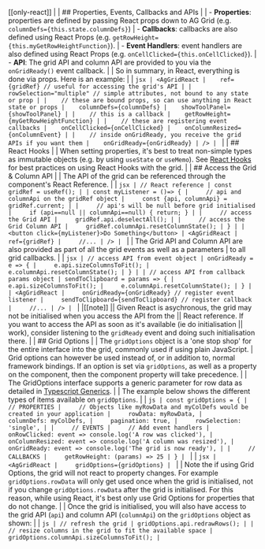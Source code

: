 [[only-react]]
|
| ## Properties, Events, Callbacks and APIs
|
| - **Properties**: properties are defined by passing React props down to AG Grid (e.g. `columnDefs={this.state.columnDefs}`)
| - **Callbacks**: callbacks are also defined using React Props (e.g. `getRowHeight={this.myGetRowHeightFunction}`).
| - **Event Handlers**: event handlers are also defined using React Props (e.g. `onCellClicked={this.onCellClicked}`).
| - **API**: The grid API and column API are provided to you via the `onGridReady()` event callback.
|
| So in summary, in React, everything is done via props. Here is an example:
|
| ```jsx
| <AgGridReact
|    ref={gridRef} // useful for accessing the grid's API
|
|    rowSelection="multiple" // simple attributes, not bound to any state or prop
|
|    // these are bound props, so can use anything in React state or props
|    columnDefs={columnDefs}
|    showToolPanel={showToolPanel}
|
|    // this is a callback
|    getRowHeight={myGetRowHeightFunction}
|
|    // these are registering event callbacks
|    onCellClicked={onCellClicked}
|    onColumnResized={onColumnEvent}
|
|    // inside onGridReady, you receive the grid APIs if you want them
|    onGridReady={onGridReady}
| />
| ```
|
| ## React Hooks
|
| When setting properties, it's best to treat non-simple types as immutable objects (e.g. by using `useState` or `useMemo`). See [React Hooks](/react-hooks/) for best practices on using React Hooks with the grid.
|
| ## Access the Grid & Column API
|
| The API of the grid can be referenced through the component's React Reference.
|
| ```jsx
| // React reference
| const gridRef = useRef();
|
| const myListener = ()=> {
|     // api and columnApi on the gridRef object
|     const {api, columnApi} = gridRef.current;
|
|     // api's will be null before grid initialised
|     if (api==null || columnApi==null) { return; }
|
|     // access the Grid API
|     gridRef.api.deselectAll();
|
|     // access the Grid Column API
|     gridRef.columnApi.resetColumnState();
| }
|
| <button click={myListener}>Do Something</button>
| <AgGridReact
|     ref={gridRef}
|     //...
| />
| ```
|
| The Grid API and Column API are also provided as part of all the grid events as well as a parameters
| to all grid callbacks.
|
| ```jsx
| // access API from event object
| onGridReady = e => {
|     e.api.sizeColumnsToFit();
|     e.columnApi.resetColumnState();
| }
|
| // access API from callback params object
| sendToClipboard = params => {
|     e.api.sizeColumnsToFit();
|     e.columnApi.resetColumnState();
| }
|
| <AgGridReact
|     onGridReady={onGridReady} // register event listener
|     sendToClipboard={sendToClipboard} // register callback
|     //...
| />
| ```
|
|[[note]]
|| Given React is asychronous, the grid may not be initialised when you access the API from the
|| React reference. If you want to access the API as soon as it's available (ie do initialisation
|| work), consider listening to the `gridReady` event and doing such initialisation there.
|
| ## Grid Options
|
| The `gridOptions` object is a 'one stop shop' for the entire interface into the grid, commonly used if using plain JavaScript.
| Grid options can however be used instead of, or in addition to, normal framework bindings. If an option is set via `gridOptions`, as well as a property on the component, then the component property will take precedence.
|
| The GridOptions interface supports a generic parameter for row data as detailed in [Typescript Generics](/typescript-generics).
|
| The example below shows the different types of items available on `gridOptions`.
|
| ```js
| const gridOptions = {
|     // PROPERTIES
|     // Objects like myRowData and myColDefs would be created in your application
|     rowData: myRowData,
|     columnDefs: myColDefs,
|     pagination: true,
|     rowSelection: 'single',
|
|     // EVENTS
|     // Add event handlers
|     onRowClicked: event => console.log('A row was clicked'),
|     onColumnResized: event => console.log('A column was resized'),
|     onGridReady: event => console.log('The grid is now ready'),
|
|     // CALLBACKS
|     getRowHeight: (params) => 25
| }
| ```
|
| ```jsx
| <AgGridReact
|     gridOptions={gridOptions}
| ```
|
| Note the if using Grid Options, the grid will not react to property changes. For example `gridOptions.rowData` will only get used once when the grid is initialised, not if you change `gridOptions.rowData` after the grid is initialised. For this reason, while using React, it's best only use Grid Options for properties that do not change.
|
| Once the grid is initialised, you will also have access to the grid API (`api`) and column API (`columnApi`) on the `gridOptions` object as shown:
|
| ```js
| // refresh the grid
| gridOptions.api.redrawRows();
|
| // resize columns in the grid to fit the available space
| gridOptions.columnApi.sizeColumnsToFit();
| ```
